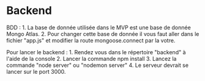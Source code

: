 # Backend
BDD :
    1. La base de donnée utilisée dans le MVP est une base de donnée Mongo Atlas.
    2. Pour changer cette base de donnée il vous faut aller dans le fichier "app.js" et modifier la route mongoose.connect par la votre.

Pour lancer le backend :
    1. Rendez vous dans le répertoire "backend" à l'aide de la console
    2. Lancer la commande npm install
    3. Lancez la commande "node server" ou "nodemon server"
    4. Le serveur devrait se lancer sur le port 3000.